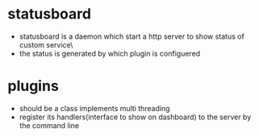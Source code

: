 statusboard
===========
* statusboard is a daemon which start a http server to show status of custom service\
* the status is generated by which plugin is configuered

plugins
==
* should be a class implements multi threading
* register its handlers(interface to show on dashboard) to the server by the command line
